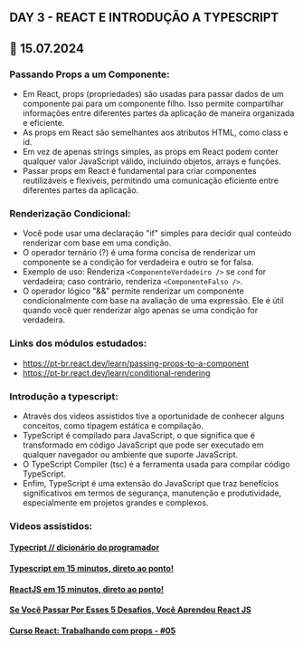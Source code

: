 ## DAY 3 - REACT E INTRODUÇÃO A TYPESCRIPT
## 📅 15.07.2024

### Passando Props a um Componente:
- Em React, props (propriedades) são usadas para passar dados de um componente pai para um componente filho. Isso permite compartilhar informações entre diferentes partes da aplicação de maneira organizada e eficiente.
- As props em React são semelhantes aos atributos HTML, como class e id.
- Em vez de apenas strings simples, as props em React podem conter qualquer valor JavaScript válido, incluindo objetos, arrays e funções.
- Passar props em React é fundamental para criar componentes reutilizáveis e flexíveis, permitindo uma comunicação eficiente entre diferentes partes da aplicação.


### Renderização Condicional:
- Você pode usar uma declaração "if" simples para decidir qual conteúdo renderizar com base em uma condição.
- O operador ternário (?) é uma forma concisa de renderizar um componente se a condição for verdadeira e outro se for falsa.
- Exemplo de uso: Renderiza `<ComponenteVerdadeiro />` se `cond` for verdadeira; caso contrário, renderiza `<ComponenteFalso />`.
- O operador lógico "&&" permite renderizar um componente condicionalmente com base na avaliação de uma expressão. Ele é útil quando você quer renderizar algo apenas se uma condição for verdadeira.

### Links dos módulos estudados:
- https://pt-br.react.dev/learn/passing-props-to-a-component
- https://pt-br.react.dev/learn/conditional-rendering

### Introdução a typescript:
- Através dos videos assistidos tive a oportunidade de conhecer alguns conceitos, como tipagem estática e compilação.
- TypeScript é compilado para JavaScript, o que significa que é transformado em código JavaScript que pode ser executado em qualquer navegador ou ambiente que suporte JavaScript.
- O TypeScript Compiler (tsc) é a ferramenta usada para compilar código TypeScript.
- Enfim, TypeScript é uma extensão do JavaScript que traz benefícios significativos em termos de segurança, manutenção e produtividade, especialmente em projetos grandes e complexos.

### Videos assistidos:
#### [Typecript // dicionário do programador](https://www.youtube.com/watch?v=gmupEp468lY)
#### [Typescript em 15 minutos, direto ao ponto!](https://www.youtube.com/watch?v=g0hkeyMb45U)
#### [ReactJS em 15 minutos, direto ao ponto!](https://www.youtube.com/watch?v=jcrJtrg9cOU)
#### [Se Você Passar Por Esses 5 Desafios, Você Aprendeu React JS](https://www.youtube.com/watch?v=aJR7f45dBNs)
#### [Curso React: Trabalhando com props - #05](https://www.youtube.com/watch?v=ZLtBdpwg8tI)